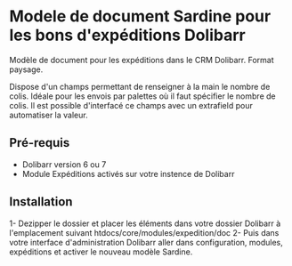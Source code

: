 # Modele de document Sardine pour les bons d'expéditions Dolibarr
Modèle de document pour les expéditions dans le CRM Dolibarr. Format paysage.

Dispose d'un champs permettant de renseigner à la main le nombre de colis. Idéale pour les envois par palettes où il faut spécifier le nombre de colis.
Il est possible d'interfacé ce champs avec un extrafield pour automatiser la valeur.


## Pré-requis

* Dolibarr version 6 ou 7
* Module Expéditions activés sur votre instence de Dolibarr


## Installation 

1- Dezipper le dossier et placer les éléments dans votre dossier Dolibarr à l'emplacement suivant htdocs/core/modules/expedition/doc
2- Puis dans votre interface d'administration Dolibarr aller dans configuration, modules, expéditions et activer le nouveau modèle Sardine.
